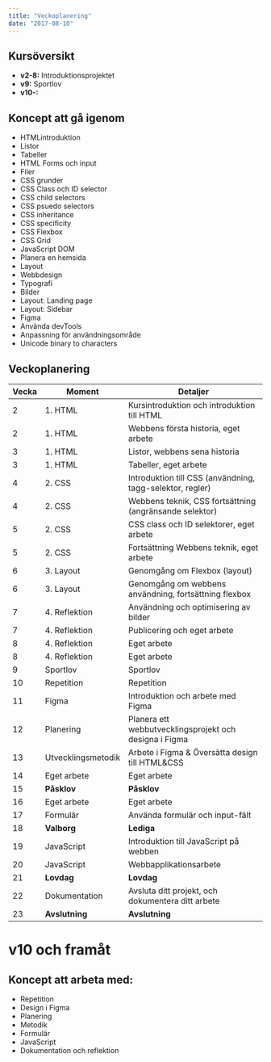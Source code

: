 ```yaml
---
title: "Veckoplanering"
date: "2017-08-10"
---
```


## Kursöversikt

- **v2-8:** Introduktionsprojektet
- **v9:** Sportlov
- **v10-:**

## Koncept att gå igenom

- HTMLintroduktion
- Listor
- Tabeller
- HTML Forms och input
- Filer
- CSS grunder
- CSS Class och ID selector
- CSS child selectors
- CSS psuedo selectors
- CSS inheritance
- CSS specificity
- CSS Flexbox
- CSS Grid
- JavaScript DOM
- Planera en hemsida
- Layout
- Webbdesign
- Typografi
- Bilder
- Layout: Landing page
- Layout: Sidebar
- Figma
- Använda devTools
- Anpassning för användningsområde
- Unicode binary to characters

## Veckoplanering

| Vecka | Moment             | Detaljer                                                  |
| ----- | ------------------ | --------------------------------------------------------- |
| 2     | 1. HTML            | Kursintroduktion och introduktion till HTML               |
| 2     | 1. HTML            | Webbens första historia, eget arbete                      |
| 3     | 1. HTML            | Listor, webbens sena historia                             |
| 3     | 1. HTML            | Tabeller, eget arbete                                     |
| 4     | 2. CSS             | Introduktion till CSS (användning, tagg-selektor, regler) |
| 4     | 2. CSS             | Webbens teknik, CSS fortsättning (angränsande selektor)   |
| 5     | 2. CSS             | CSS class och ID selektorer, eget arbete                  |
| 5     | 2. CSS             | Fortsättning Webbens teknik, eget arbete                  |
| 6     | 3. Layout          | Genomgång om Flexbox (layout)                             |
| 6     | 3. Layout          | Genomgång om webbens användning, fortsättning flexbox     |
| 7     | 4. Reflektion      | Användning och optimisering av bilder                     |
| 7     | 4. Reflektion      | Publicering och eget arbete                               |
| 8     | 4. Reflektion      | Eget arbete                                               |
| 8     | 4. Reflektion      | Eget arbete                                               |
| 9     | Sportlov           | Sportlov                                                  |
| 10    | Repetition         | Repetition                                                |
| 11    | Figma              | Introduktion och arbete med Figma                         |
| 12    | Planering          | Planera ett webbutvecklingsprojekt och designa i Figma    |
| 13    | Utvecklingsmetodik | Arbete i Figma & Översätta design till HTML&CSS           |
| 14    | Eget arbete        | Eget arbete                                               |
| 15    | **Påsklov**        | **Påsklov**                                               |
| 16    | Eget arbete        | Eget arbete                                               |
| 17    | Formulär           | Använda formulär och input-fält                           |
| 18    | **Valborg**        | **Lediga**                                                |
| 19    | JavaScript         | Introduktion till JavaScript på webben                    |
| 20    | JavaScript         | Webbapplikationsarbete                                    |
| 21    | **Lovdag**         | **Lovdag**                                                |
| 22    | Dokumentation      | Avsluta ditt projekt, och dokumentera ditt arbete         |
| 23    | **Avslutning**     | **Avslutning**                                            |

# v10 och framåt

## Koncept att arbeta med:

- Repetition
- Design i Figma
- Planering
- Metodik
- Formulär
- JavaScript
- Dokumentation och reflektion
